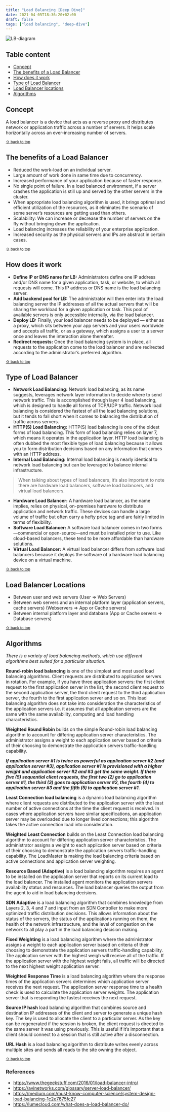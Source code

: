 ```yaml
---
title: "Load Balancing [Deep Dive]"
date: 2021-04-05T18:36:20+02:00
draft: false
tags: ["load balancing", "deep-dive"]
---
```


![LB-diagram](https://avinetworks.com/wp-content/uploads/2018/11/server-load-balancing-diagram.png)

## Table content

- [Concept](#concept)
- [The benefits of a Load Balancer](#the-benefits-of-a-load-balancer)
- [How does it work](#how-does-it-work)
- [Type of Load Balancer](#type-of-load-balancer)
- [Load Balancer locations](#load-balancer-locations)
- [Algorithms](#algorithms)

## Concept
A load balancer is a device that acts as a reverse proxy and distributes network or application traffic across a number of servers. It helps scale horizontally across an ever-increasing number of servers.

<sub>[⇧ back to top](#table-content)</sub>

## The benefits of a Load Balancer

- Reduced the work-load on an individual server.
- Large amount of work done in same time due to concurrency.
- Increased performance of your application because of faster response.
- No single point of failure. In a load balanced environment, if a server crashes the application is still up and served by the other servers in the cluster.
- When appropriate load balancing algorithm is used, it brings optimal and efficient utilization of the resources, as it eliminates the scenario of some server’s resources are getting used than others.
- Scalability: We can increase or decrease the number of servers on the fly without bringing down the application.
- Load balancing increases the reliability of your enterprise application.
- Increased security as the physical servers and IPs are abstract in certain cases.

<sub>[⇧ back to top](#table-content)</sub>

## How does it work
- **Define IP or DNS name for LB:** Administrators define one IP address and/or DNS name for a given application, task, or website, to which all requests will come. This IP address or DNS name is the load balancing server.
- **Add backend pool for LB:** The administrator will then enter into the load balancing server the IP addresses of all the actual servers that will be sharing the workload for a given application or task. This pool of available servers is only accessible internally, via the load balancer.
- **Deploy LB:** Finally, your load balancer needs to be deployed — either as a proxy, which sits between your app servers and your users worldwide and accepts all traffic, or as a gateway, which assigns a user to a server once and leaves the interaction alone thereafter.
- **Redirect requests:** Once the load balancing system is in place, all requests to the application come to the load balancer and are redirected according to the administrator’s preferred algorithm.

<sub>[⇧ back to top](#table-content)</sub>

## Type of Load Balancer

- **Network Load Balancing:** Network load balancing, as its name suggests, leverages network layer information to decide where to send network traffic. This is accomplished through layer 4 load balancing, which is designed to handle all forms of TCP/UDP traffic. Network load balancing is considered the fastest of all the load balancing solutions, but it tends to fall short when it comes to balancing the distribution of traffic across servers.
- **HTTP(S) Load Balancing:** HTTP(S) load balancing is one of the oldest forms of load balancing. This form of load balancing relies on layer 7, which means it operates in the application layer. HTTP load balancing is often dubbed the most flexible type of load balancing because it allows you to form distribution decisions based on any information that comes with an HTTP address.
- **Internal Load Balancing:** Internal load balancing is nearly identical to network load balancing but can be leveraged to balance internal infrastructure.

> When talking about types of load balancers, it’s also important to note there are hardware load balancers, software load balancers, and virtual load balancers.

- **Hardware Load Balancer:** A hardware load balancer, as the name implies, relies on physical, on-premises hardware to distribute application and network traffic. These devices can handle a large volume of traffic but often carry a hefty price tag and are fairly limited in terms of flexibility.
- **Software Load Balancer:** A software load balancer comes in two forms—commercial or open-source—and must be installed prior to use. Like cloud-based balancers, these tend to be more affordable than hardware solutions.
- **Virtual Load Balancer:** A virtual load balancer differs from software load balancers because it deploys the software of a hardware load balancing device on a virtual machine.

<sub>[⇧ back to top](#table-content)</sub>

## Load Balancer Locations
- Between user and web servers (User => Web Servers)
- Between web servers and an internal platform layer (application servers, cache servers) (Webservers => App or Cache servers)
- Between internal platform layer and database (App or Cache servers => Database servers)

<sub>[⇧ back to top](#table-content)</sub>

## Algorithms

*There is a variety of load balancing methods, which use different algorithms best suited for a particular situation.*

**Round-robin load balancing** is one of the simplest and most used load balancing algorithms. Client requests are distributed to application servers in rotation. For example, if you have three application servers: the first client request to the first application server in the list, the second client request to the second application server, the third client request to the third application server, the fourth to the first application server and so on. 
This load balancing algorithm does not take into consideration the characteristics of the application servers i.e. it assumes that all application servers are the same with the same availability, computing and load handling characteristics.

**Weighted Round Robin** builds on the simple Round-robin load balancing algorithm to account for differing application server characteristics. The administrator assigns a weight to each application server based on criteria of their choosing to demonstrate the application servers traffic-handling capability. 

***If application server #1 is twice as powerful as application server #2 (and application server #3), application server #1 is provisioned with a higher weight and application server #2 and #3 get the same weight. If there five (5) sequential client requests, the first two (2) go to application server #1, the third (3) goes to application server #2, the fourth (4) to application server #3 and the fifth (5) to application server #1.***

**Least Connection load balancing** is a dynamic load balancing algorithm where client requests are distributed to the application server with the least number of active connections at the time the client request is received. In cases where application servers have similar specifications, an application server may be overloaded due to longer lived connections; this algorithm takes the active connection load into consideration.

**Weighted Least Connection** builds on the Least Connection load balancing algorithm to account for differing application server characteristics. The administrator assigns a weight to each application server based on criteria of their choosing to demonstrate the application servers traffic-handling capability. The LoadMaster is making the load balancing criteria based on active connections and application server weighting.

**Resource Based (Adaptive)** is a load balancing algorithm requires an agent to be installed on the application server that reports on its current load to the load balancer. The installed agent monitors the application servers availability status and resources. The load balancer queries the output from the agent to aid in load balancing decisions.

**SDN Adaptive** is a load balancing algorithm that combines knowledge from Layers 2, 3, 4 and 7 and input from an SDN Controller to make more optimized traffic distribution decisions. This allows information about the status of the servers, the status of the applications running on them, the health of the network infrastructure, and the level of congestion on the network to all play a part in the load balancing decision making.

**Fixed Weighting** is a load balancing algorithm where the administrator assigns a weight to each application server based on criteria of their choosing to demonstrate the application servers traffic-handling capability. The application server with the highest weigh will receive all of the traffic. If the application server with the highest weight fails, all traffic will be directed to the next highest weight application server.

**Weighted Response Time** is a load balancing algorithm where the response times of the application servers determines which application server receives the next request. The application server response time to a health check is used to calculate the application server weights. The application server that is responding the fastest receives the next request.

**Source IP hash** load balancing algorithm that combines source and destination IP addresses of the client and server to generate a unique hash key. The key is used to allocate the client to a particular server. As the key can be regenerated if the session is broken, the client request is directed to the same server it was using previously. This is useful if it’s important that a client should connect to a session that is still active after a disconnection.

**URL Hash** is a load balancing algorithm to distribute writes evenly across multiple sites and sends all reads to the site owning the object.

<sub>[⇧ back to top](#table-content)</sub>

### References
- https://www.thegeekstuff.com/2016/01/load-balancer-intro/
- https://avinetworks.com/glossary/server-load-balancer/
- https://medium.com/must-know-computer-science/system-design-load-balancing-1c2e7675fc27
- https://lumecloud.com/what-does-a-load-balancer-do/
